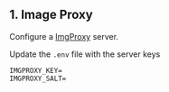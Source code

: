 ## 1. Image Proxy

Configure a [ImgProxy](https://docs.imgproxy.net/) server.

Update the `.env` file with the server keys

```env
IMGPROXY_KEY=
IMGPROXY_SALT=
```